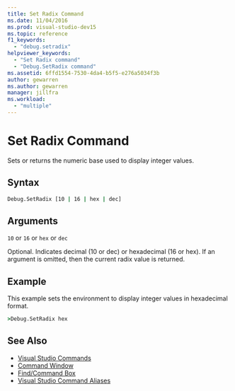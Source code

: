 ```yaml
---
title: Set Radix Command
ms.date: 11/04/2016
ms.prod: visual-studio-dev15
ms.topic: reference
f1_keywords:
  - "debug.setradix"
helpviewer_keywords:
  - "Set Radix command"
  - "Debug.SetRadix command"
ms.assetid: 6ffd1554-7530-4da4-b5f5-e276a5034f3b
author: gewarren
ms.author: gewarren
manager: jillfra
ms.workload:
  - "multiple"
---
```

# Set Radix Command
Sets or returns the numeric base used to display integer values.

## Syntax

```cmd
Debug.SetRadix [10 | 16 | hex | dec]
```

## Arguments
 `10` or `16` or `hex` or `dec`

 Optional. Indicates decimal (10 or dec) or hexadecimal (16 or hex). If an argument is omitted, then the current radix value is returned.

## Example
 This example sets the environment to display integer values in hexadecimal format.

```cmd
>Debug.SetRadix hex
```

## See Also

- [Visual Studio Commands](../../ide/reference/visual-studio-commands.md)
- [Command Window](../../ide/reference/command-window.md)
- [Find/Command Box](../../ide/find-command-box.md)
- [Visual Studio Command Aliases](../../ide/reference/visual-studio-command-aliases.md)